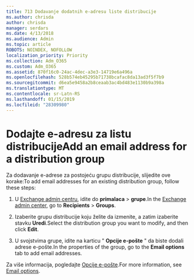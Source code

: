 ```yaml
---
title: 713 Dodavanje dodatnih e-adresu liste distribucije
ms.author: chrisda
author: chrisda
manager: serdars
ms.date: 4/13/2018
ms.audience: Admin
ms.topic: article
ROBOTS: NOINDEX, NOFOLLOW
localization_priority: Priority
ms.collection: Adm_O365
ms.custom: Adm_O365
ms.assetid: 870f16c0-24ac-4dec-a3e3-14719e6a496a
ms.openlocfilehash: 528b574eb45295b71738bcafac8da13ad3f5f7b9
ms.sourcegitcommit: d6ea5e9458a2b8ceaab3ac4bd483e1130b9a398a
ms.translationtype: MT
ms.contentlocale: sr-Latn-RS
ms.lasthandoff: 01/15/2019
ms.locfileid: "28309980"
---
```

# <a name="add-an-email-address-for-a-distribution-group"></a><span data-ttu-id="f7e96-102">Dodajte e-adresu za listu distribucije</span><span class="sxs-lookup"><span data-stu-id="f7e96-102">Add an email address for a distribution group</span></span>

<span data-ttu-id="f7e96-103">Za dodavanje e-adrese za postojeću grupu distribucije, slijedite ove korake:</span><span class="sxs-lookup"><span data-stu-id="f7e96-103">To add email addresses for an existing distribution group, follow these steps:</span></span>
  
1. <span data-ttu-id="f7e96-104">U [Exchange admin centru](https://outlook.office365.com/ecp/), idite do **primalaca** \> **grupe**.</span><span class="sxs-lookup"><span data-stu-id="f7e96-104">In the [Exchange admin center](https://outlook.office365.com/ecp/), go to **Recipients** \> **Groups**.</span></span>
    
2. <span data-ttu-id="f7e96-105">Izaberite grupu distribucije koju želite da izmenite, a zatim izaberite stavku **Uredi**.</span><span class="sxs-lookup"><span data-stu-id="f7e96-105">Select the distribution group you want to modify, and then click **Edit**.</span></span>
    
3. <span data-ttu-id="f7e96-106">U svojstvima grupe, idite na karticu " **Opcije e-pošte** " da biste dodali adrese e-pošte.</span><span class="sxs-lookup"><span data-stu-id="f7e96-106">In the properties of the group, go to the **Email options** tab to add email addresses.</span></span> 
    
<span data-ttu-id="f7e96-107">Za više informacija, pogledajte [Opcije e-pošte](https://technet.microsoft.com/library/bb124513.aspx#emailoptions).</span><span class="sxs-lookup"><span data-stu-id="f7e96-107">For more information, see [Email options](https://technet.microsoft.com/library/bb124513.aspx#emailoptions).</span></span>
  


